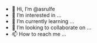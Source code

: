 - 👋 Hi, I’m @asrulfe
- 👀 I’m interested in ...
- 🌱 I’m currently learning ...
- 💞️ I’m looking to collaborate on ...
- 📫 How to reach me ...

<!---
asrulfe/asrulfe is a ✨ special ✨ repository because its `README.md` (this file) appears on your GitHub profile.
You can click the Preview link to take a look at your changes.
--->
